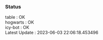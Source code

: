 ### Status


table : OK  
hogwarts : OK  
icy-bot : OK  
Latest Update : 2023-06-03 22:06:18.453496
